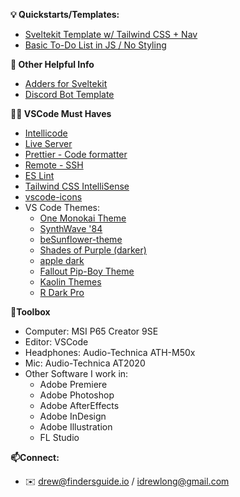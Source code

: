 

**💡 Quickstarts/Templates:**
- [Sveltekit Template w/ Tailwind CSS + Nav](https://github.com/idrewlong/mysvelte-w-Tailwind)
- [Basic To-Do List in JS / No Styling](https://github.com/idrewlong/To-Do-List)



**🧠 Other Helpful Info**
- [Adders for Sveltekit](https://github.com/svelte-add/svelte-add)
- [Discord Bot Template](https://github.com/qudo-code/template--discord-bot)

**🧑‍💻 VSCode Must Haves**
- [Intellicode](https://marketplace.visualstudio.com/items?itemName=VisualStudioExptTeam.vscodeintellicode)
- [Live Server](https://marketplace.visualstudio.com/items?itemName=ritwickdey.LiveServer)
- [Prettier - Code formatter](https://marketplace.visualstudio.com/items?itemName=esbenp.prettier-vscode)
- [Remote - SSH](https://marketplace.visualstudio.com/items?itemName=ms-vscode-remote.remote-ssh)
- [ES Lint](https://marketplace.visualstudio.com/items?itemName=dbaeumer.vscode-eslint)
- [Tailwind CSS IntelliSense](https://marketplace.visualstudio.com/items?itemName=bradlc.vscode-tailwindcss)
- [vscode-icons](https://marketplace.visualstudio.com/items?itemName=vscode-icons-team.vscode-icons)
- VS Code Themes:
  - [One Monokai Theme](https://marketplace.visualstudio.com/items?itemName=azemoh.one-monokai)
  - [SynthWave '84](https://marketplace.visualstudio.com/items?itemName=RobbOwen.synthwave-vscode)
  - [beSunflower-theme](https://marketplace.visualstudio.com/items?itemName=HashiramaNaiff.beSunflower-theme)
  - [Shades of Purple (darker)](https://marketplace.visualstudio.com/items?itemName=ahmadawais.shades-of-purple)
  - [apple dark](https://marketplace.visualstudio.com/items?itemName=Mac3.apple-dark)
  - [Fallout Pip-Boy Theme](https://marketplace.visualstudio.com/items?itemName=FcGod.fallout-pip-boy-theme)
  - [Kaolin Themes](https://marketplace.visualstudio.com/items?itemName=zed-nait.kaolin-vscode-themes)
  - [R Dark Pro](https://marketplace.visualstudio.com/items?itemName=Rezky.r-dark-pro)


**🧰Toolbox**
- Computer: MSI P65 Creator 9SE
- Editor: VSCode
- Headphones: Audio-Technica ATH-M50x
- Mic: Audio-Technica AT2020
- Other Software I work in: 
  - Adobe Premiere
  - Adobe Photoshop
  - Adobe AfterEffects
  - Adobe InDesign
  - Adobe Illustration
  - FL Studio

**📫Connect:**
- ✉️ drew@findersguide.io / idrewlong@gmail.com



<!-- - 🔭 I’m currently working on ...
- 🌱 I’m currently learning ...
- 👯 I’m looking to collaborate on ...
- 🤔 I’m looking for help with ...
- 💬 Ask me about ...
- 📫 How to reach me: ...
- 😄 Pronouns: ...
- ⚡ Fun fact: ... -->
